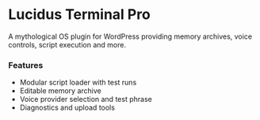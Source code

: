 # Lucidus Terminal Pro

A mythological OS plugin for WordPress providing memory archives, voice controls, script execution and more.

### Features
- Modular script loader with test runs
- Editable memory archive
- Voice provider selection and test phrase
- Diagnostics and upload tools
